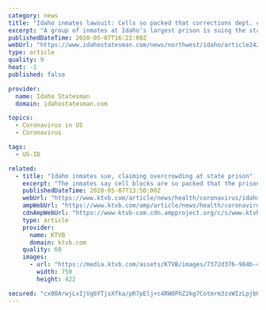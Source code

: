 ```yaml
---
category: news
title: "Idaho inmates lawsuit: Cells so packed that corrections dept. can’t maintain sanitary toilets"
excerpt: "A group of inmates at Idaho’s largest prison is suing the state for overcrowding, saying cell blocks are so packed that the prison department can’t maintain sanitary toilets,"
publishedDateTime: 2020-05-07T16:22:00Z
webUrl: "https://www.idahostatesman.com/news/northwest/idaho/article242567406.html"
type: article
quality: 9
heat: -1
published: false

provider:
  name: Idaho Statesman
  domain: idahostatesman.com

topics:
  - Coronavirus in US
  - Coronavirus

tags:
  - US-ID

related:
  - title: "Idaho inmates sue, claiming overcrowding at state prison"
    excerpt: "The inmates say cell blocks are so packed that the prison department can’t maintain sanitary toilets, putting them at risk during the coronavirus outbreak."
    publishedDateTime: 2020-05-07T13:50:00Z
    webUrl: "https://www.ktvb.com/article/news/health/coronavirus/idaho-inmate-lawsuit-prison-overcrowding-coronavirus-sanitation/277-e2e63c8a-f444-4646-90cf-59552b581cb6"
    ampWebUrl: "https://www.ktvb.com/amp/article/news/health/coronavirus/idaho-inmate-lawsuit-prison-overcrowding-coronavirus-sanitation/277-e2e63c8a-f444-4646-90cf-59552b581cb6"
    cdnAmpWebUrl: "https://www-ktvb-com.cdn.ampproject.org/c/s/www.ktvb.com/amp/article/news/health/coronavirus/idaho-inmate-lawsuit-prison-overcrowding-coronavirus-sanitation/277-e2e63c8a-f444-4646-90cf-59552b581cb6"
    type: article
    provider:
      name: KTVB
      domain: ktvb.com
    quality: 60
    images:
      - url: "https://media.ktvb.com/assets/KTVB/images/7372d376-984b-47f2-ad28-d26abf8bd367/7372d376-984b-47f2-ad28-d26abf8bd367_750x422.jpg"
        width: 750
        height: 422

secured: "cx00ArwjLvIjVg6YTjsXfka/pR7pElj+c4RW0PhZ2kg7Cotmrm3zxWIzLpjbOUnBfmFHTPHQ5mWSLDRN+oT8sjdBoOaVts73zd7C3x45c8aReCNKG1nxo6ctlfkENjwsUr+6s+XuIxjYFgbb7PuRF7qGasoBNqcQERFjbHJYKbirA8mQBlBQfVhUYn8R6F2PCGPybpquNDtjXlaBKua1RWAL1MmIyJ2cGJhl8mQG7Z3UNv6fDBv0wNq+WPGfM4BRMZETQ31jzC/AYfvlWP5XwnIAzma47kkETSjQIyd6EI8hDKqO73L9pg24hE/sXIb84Rfelg4+O8Vwwc8KY1c4FmRxA1ocysGSH3ajTCBXYRzaxs/RXWF/K0k9LkxrbC+D/shQ1DhD0pexcvHdOeZ0iMbHDfShw6/KZE4qotnXjtbkGsEb8kTbqpXzBARlbugycn/D7t0wxUaLdZoF5LDIqa0i7lb4fU7bRueZkchPYmI=;T2ZGO39ZrbRBx+sZcn3aRQ=="
---
```


